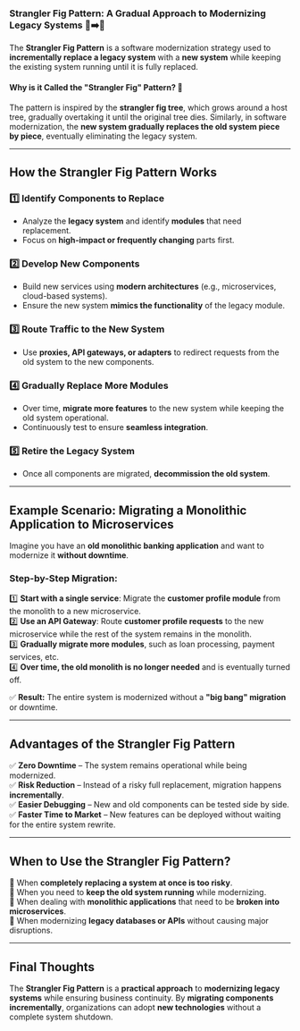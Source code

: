 ### **Strangler Fig Pattern: A Gradual Approach to Modernizing Legacy Systems** 🌱➡️🌳

The **Strangler Fig Pattern** is a software modernization strategy used to **incrementally replace a legacy system** with a **new system** while keeping the existing system running until it is fully replaced.

#### **Why is it Called the "Strangler Fig" Pattern?** 🌿

The pattern is inspired by the **strangler fig tree**, which grows around a host tree, gradually overtaking it until the original tree dies. Similarly, in software modernization, the **new system gradually replaces the old system piece by piece**, eventually eliminating the legacy system.

---

## **How the Strangler Fig Pattern Works**

### **1️⃣ Identify Components to Replace**

- Analyze the **legacy system** and identify **modules** that need replacement.
- Focus on **high-impact or frequently changing** parts first.

### **2️⃣ Develop New Components**

- Build new services using **modern architectures** (e.g., microservices, cloud-based systems).
- Ensure the new system **mimics the functionality** of the legacy module.

### **3️⃣ Route Traffic to the New System**

- Use **proxies, API gateways, or adapters** to redirect requests from the old system to the new components.

### **4️⃣ Gradually Replace More Modules**

- Over time, **migrate more features** to the new system while keeping the old system operational.
- Continuously test to ensure **seamless integration**.

### **5️⃣ Retire the Legacy System**

- Once all components are migrated, **decommission the old system**.

---

## **Example Scenario: Migrating a Monolithic Application to Microservices**

Imagine you have an **old monolithic banking application** and want to modernize it **without downtime**.

### **Step-by-Step Migration:**

1️⃣ **Start with a single service**: Migrate the **customer profile module** from the monolith to a new microservice.  
2️⃣ **Use an API Gateway**: Route **customer profile requests** to the new microservice while the rest of the system remains in the monolith.  
3️⃣ **Gradually migrate more modules**, such as loan processing, payment services, etc.  
4️⃣ **Over time, the old monolith is no longer needed** and is eventually turned off.

✅ **Result:** The entire system is modernized without a **"big bang" migration** or downtime.

---

## **Advantages of the Strangler Fig Pattern**

✅ **Zero Downtime** – The system remains operational while being modernized.  
✅ **Risk Reduction** – Instead of a risky full replacement, migration happens **incrementally**.  
✅ **Easier Debugging** – New and old components can be tested side by side.  
✅ **Faster Time to Market** – New features can be deployed without waiting for the entire system rewrite.

---

## **When to Use the Strangler Fig Pattern?**

🔹 When **completely replacing a system at once is too risky**.  
🔹 When you need to **keep the old system running** while modernizing.  
🔹 When dealing with **monolithic applications** that need to be **broken into microservices**.  
🔹 When modernizing **legacy databases or APIs** without causing major disruptions.

---

## **Final Thoughts**

The **Strangler Fig Pattern** is a **practical approach** to **modernizing legacy systems** while ensuring business continuity. By **migrating components incrementally**, organizations can adopt **new technologies** without a complete system shutdown.
